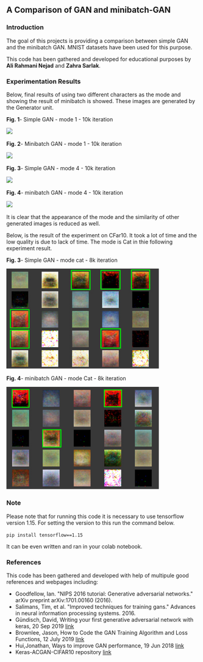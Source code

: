 ## **A Comparison of GAN and minibatch-GAN**

### **Introduction**
The goal of this projects is providing a comparison between simple GAN and the minibatch GAN. MNIST datasets have been used for this purpose.

This code has been gathered and developed for educational purposes by **Ali Rahmani Nejad** and **Zahra Sarlak**.

### **Experimentation Results**

Below, final results of using two different characters as the mode and showing the result of minibatch is showed. These images are generated by the Generator unit.

**Fig. 1**- Simple GAN - mode 1 - 10k iteration

<img src="figs/simple-mode1-10k.JPG" width=400>

**Fig. 2**- Minibatch GAN - mode 1 - 10k iteration

<img src="figs/MB-mode1-10k.JPG" width=400>

**Fig. 3**- Simple GAN - mode 4 - 10k iteration

<img src="figs/simple-mode4-10k.JPG" width=400>

**Fig. 4**- minibatch GAN - mode 4 - 10k iteration

<img src="figs/MB-mode4-10k.JPG" width=400>

It is clear that the appearance of the mode and the similarity of other generated images is reduced as well.

Below, is the result of the experiment on CFar10. It took a lot of time and the low quality is due to lack of time. The mode is Cat in thie following experiment result.

**Fig. 3**- Simple GAN - mode cat - 8k iteration

<img src="figs/simple-CFar10-8k.jpg" width=400>

**Fig. 4**- minibatch GAN - mode Cat - 8k iteration

<img src="figs/MB-CFar10-8k.jpg" width=400>


### **Note**
Please note that for running this code it is necessary to use tensorflow version 1.15. For setting the version to this run the command below. 

``pip install tensorflow==1.15``

It can be even written and ran in your colab notebook.

### **References**
This code has been gathered and developed with help of multipule good references and webpages including:

- Goodfellow, Ian. "NIPS 2016 tutorial: Generative adversarial networks." arXiv preprint arXiv:1701.00160 (2016).
- Salimans, Tim, et al. "Improved techniques for training gans." Advances in neural information processing systems. 2016.
- Gündisch, David, Writing your first generative adversarial network with keras, 20 Sep 2019 [link](https://towardsdatascience.com/writing-your-first-generative-adversarial-network-with-keras-2d16fd8d4889)
- Brownlee, Jason, How to Code the GAN Training Algorithm and Loss Functions, 12 July 2019 [link](https://machinelearningmastery.com/how-to-code-the-generative-adversarial-network-training-algorithm-and-loss-functions/)
- Hui,Jonathan, Ways to improve GAN performance, 19 Jun 2018 [link](https://towardsdatascience.com/gan-ways-to-improve-gan-performance-acf37f9f59b)
- Keras-ACGAN-CIFAR10 repository [link](https://github.com/King-Of-Knights/Keras-ACGAN-CIFAR10)
